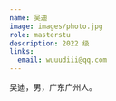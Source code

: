 ```yaml
---
name: 吴迪
image: images/photo.jpg
role: masterstu
description: 2022 级
links:
  email: wuuudiii@qq.com
---
```


吴迪，男，广东广州人。